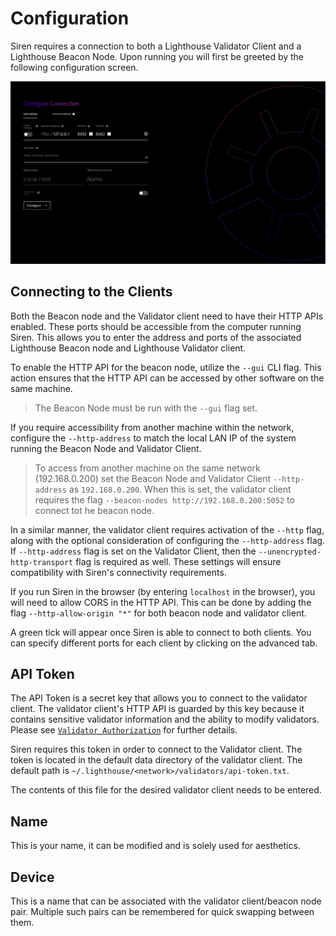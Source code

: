 # Configuration

Siren requires a connection to both a Lighthouse Validator Client
and a Lighthouse Beacon Node. Upon running you will first be greeted by the
following configuration screen.

![ui-configuration](./imgs/ui-configuration.png)


## Connecting to the Clients

Both the Beacon node and the Validator client need to have their HTTP APIs enabled. These ports should be accessible from the computer running Siren. This allows you to enter the address and ports of the associated Lighthouse
Beacon node and Lighthouse Validator client.

To enable the HTTP API for the beacon node, utilize the `--gui` CLI flag. This action ensures that the HTTP API can be accessed by other software on the same machine.

> The Beacon Node must be run with the `--gui` flag set.

If you require accessibility from another machine within the network, configure the `--http-address` to match the local LAN IP of the system running the Beacon Node and Validator Client.

> To access from another machine on the same network (192.168.0.200) set the Beacon Node and Validator Client `--http-address` as `192.168.0.200`. When this is set, the validator client requires the flag `--beacon-nodes http://192.168.0.200:5052` to connect tot he beacon node. 

In a similar manner, the validator client requires activation of the `--http` flag, along with the optional consideration of configuring the `--http-address` flag. If `--http-address` flag is set on the Validator Client, then the `--unencrypted-http-transport` flag is required as well. These settings will ensure compatibility with Siren's connectivity requirements.

If you run Siren in the browser (by entering `localhost` in the browser), you will need to allow CORS in the HTTP API. This can be done by adding the flag `--http-allow-origin "*"` for both beacon node and validator client.

A green tick will appear once Siren is able to connect to both clients. You
can specify different ports for each client by clicking on the advanced tab.


## API Token

The API Token is a secret key that allows you to connect to the validator
client. The validator client's HTTP API is guarded by this key because it
contains sensitive validator information and the ability to modify
validators. Please see [`Validator Authorization`](./api-vc-auth-header.md)
for further details.

Siren requires this token in order to connect to the Validator client.
The token is located in the default data directory of the validator
client. The default path is
`~/.lighthouse/<network>/validators/api-token.txt`.

The contents of this file for the desired validator client needs to be
entered.

## Name

This is your name, it can be modified and is solely used for aesthetics.

## Device

This is a name that can be associated with the validator client/beacon
node pair. Multiple such pairs can be remembered for quick swapping between
them.
